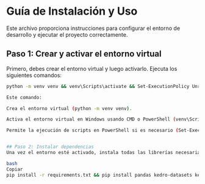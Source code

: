 # Guía de Instalación y Uso

Este archivo proporciona instrucciones para configurar el entorno de desarrollo y ejecutar el proyecto correctamente.

## Paso 1: Crear y activar el entorno virtual

Primero, debes crear el entorno virtual y luego activarlo. Ejecuta los siguientes comandos:

```bash
python -m venv venv && venv\Scripts\activate && Set-ExecutionPolicy Unrestricted -Scope Process

Este comando:

Crea el entorno virtual (python -m venv venv).

Activa el entorno virtual en Windows usando CMD o PowerShell (venv\Scripts\activate).

Permite la ejecución de scripts en PowerShell si es necesario (Set-ExecutionPolicy Unrestricted -Scope Process).


## Paso 2: Instalar dependencias
Una vez el entorno esté activado, instala todas las librerías necesarias utilizando pip. Ejecuta el siguiente comando para instalar las dependencias del proyecto y algunas librerías adicionales:

bash
Copiar
pip install -r requirements.txt && pip install pandas kedro-datasets kedro-viz
